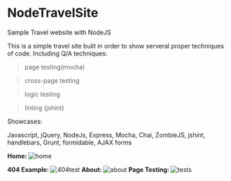 # NodeTravelSite
Sample Travel website with NodeJS

This is a simple travel site built in order to show serveral proper techniques of code. Including Q/A techniques:

  >page testing(mocha)
  
  >cross-page testing
  
  >logic testing
  
  >linting (jshint)

Showcases:

  Javascript, jQuery, NodeJs, Express, Mocha, Chai, ZombieJS, jshint, handlebars, Grunt, formidable, AJAX forms




<b>Home: </b>
![home](https://cloud.githubusercontent.com/assets/11411686/18368302/312c9e90-75d4-11e6-9317-6aa83a617fd8.png)

<b>404 Example: </b>
![404test](https://cloud.githubusercontent.com/assets/11411686/18368315/3a23bbf0-75d4-11e6-9af8-e9b18f17d5c7.png)
<b>About: </b>
![about](https://cloud.githubusercontent.com/assets/11411686/18368312/3744c47e-75d4-11e6-8f1c-60d05a1221a0.png)
<b>Page Testing: </b>
![tests](https://cloud.githubusercontent.com/assets/11411686/18368310/34e231d0-75d4-11e6-802a-4144f77623b3.png)
